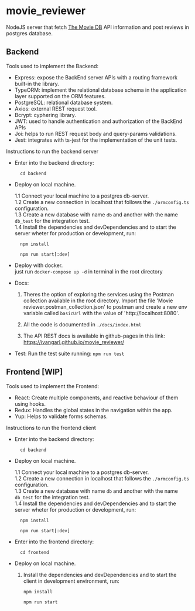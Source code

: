 # movie_reviewer
NodeJS server that fetch [The Movie DB](https://developer.themoviedb.org/reference/intro/getting-started) API information and post reviews in postgres database.

## Backend

Tools used to implement the Backend:
- Express: expose the BackEnd server APIs with a routing framework built-in the library.  
- TypeORM: implement the relational database schema in the application layer supported on the ORM features.  
- PostgreSQL: relational database system.  
- Axios: external REST request tool.  
- Bcrypt: cyphering library.
- JWT: used to handle authentication and authorization of the BackEnd APIs
- Joi: helps to run REST request body and query-params validations.
- Jest: integrates with ts-jest for the implementation of the unit tests.

Instructions to run the backend server

- Enter into the backend directory: 

        cd backend

- Deploy on local machine.  

    1.1 Connect your local machine to a postgres db-server.  
    1.2 Create a new connection in localhost that follows the ```./ormconfig.ts``` configuration.  
    1.3 Create a new database with name ```db``` and another with the name ```db_test``` for the integration test.   
    1.4 Install the dependencies and devDependencies and to start the server wheter for production or development, run:    
        
        npm install 
        
        npm run start[:dev]
           
- Deploy with docker.  
    just run ```docker-compose up -d``` in terminal in the root directory

- Docs:  
    1. Theres the option of exploring the services using the Postman collection available in the root directory. Import the file 'Movie reviewer.postman_collection.json' to postman and create a new env variable called ```basicUrl``` with the value of 'http://localhost:8080'.
    
    2. All the code is documented in ```./docs/index.html```
    3. The API REST docs is available in github-pages in this link: https://ivangarl.github.io/movie_reviewer/
    
- Test:
    Run the test suite running: ```npm run test```

## Frontend [WIP]

Tools used to implement the Frontend:
- React: Create multiple components, and reactive behaviour of them using hooks. 
- Redux: Handles the global states in the navigation within the app.
- Yup: Helps to validate forms schemas.

Instructions to run the frontend client
- Enter into the backend directory: 

        cd backend

- Deploy on local machine.  

    1.1 Connect your local machine to a postgres db-server.  
    1.2 Create a new connection in localhost that follows the ```./ormconfig.ts``` configuration.  
    1.3 Create a new database with name ```db``` and another with the name ```db_test``` for the integration test.   
    1.4 Install the dependencies and devDependencies and to start the server wheter for production or development, run:    
        
        npm install 
        
        npm run start[:dev]

- Enter into the frontend directory: 

        cd frontend

- Deploy on local machine.  

  1. Install the dependencies and devDependencies and to start the client in development environment, run:    
        
         npm install 
        
         npm run start
